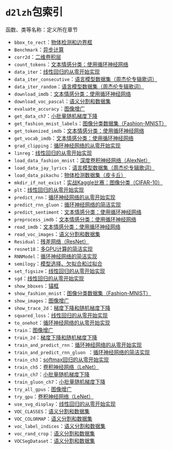 # `d2lzh`包索引


函数、类等名称：定义所在章节

* `bbox_to_rect`：[物体检测和边界框](../chapter_computer-vision/bounding-box.html)
* `Benchmark`：[异步计算](../chapter_computational-performance/async-computation.html)
* `corr2d`：[二维卷积层](../chapter_convolutional-neural-networks/conv-layer.html)
* `count_tokens`：[文本情感分类：使用循环神经网络](../chapter_natural-language-processing/sentiment-analysis-rnn.html)
* `data_iter`：[线性回归的从零开始实现](../chapter_deep-learning-basics/linear-regression-scratch.html)
* `data_iter_consecutive`：[语言模型数据集（周杰伦专辑歌词）](../chapter_recurrent-neural-networks/lang-model-dataset.html)
* `data_iter_random`：[语言模型数据集（周杰伦专辑歌词）](../chapter_recurrent-neural-networks/lang-model-dataset.html)
* `download_imdb`：[文本情感分类：使用循环神经网络](../chapter_natural-language-processing/sentiment-analysis-rnn.html)
* `download_voc_pascal`：[语义分割和数据集](../chapter_computer-vision/semantic-segmentation-and-dataset.html)
* `evaluate_accuracy`：[图像增广](../chapter_computer-vision/image-augmentation.html)
* `get_data_ch7`：[小批量随机梯度下降](../chapter_optimization/minibatch-sgd.html)
* `get_fashion_mnist_labels`：[图像分类数据集（Fashion-MNIST）](../chapter_deep-learning-basics/fashion-mnist.html)
* `get_tokenized_imdb`：[文本情感分类：使用循环神经网络](../chapter_natural-language-processing/sentiment-analysis-rnn.html)
* `get_vocab_imdb`：[文本情感分类：使用循环神经网络](../chapter_natural-language-processing/sentiment-analysis-rnn.html)
* `grad_clipping`：[循环神经网络的从零开始实现](../chapter_recurrent-neural-networks/rnn-scratch.html)
* `linreg`：[线性回归的从零开始实现](../chapter_deep-learning-basics/linear-regression-scratch.html)
* `load_data_fashion_mnist`：[深度卷积神经网络（AlexNet）](../chapter_convolutional-neural-networks/alexnet.html)
* `load_data_jay_lyrics`：[语言模型数据集（周杰伦专辑歌词）](../chapter_recurrent-neural-networks/lang-model-dataset.html)
* `load_data_pikachu`：[物体检测数据集（皮卡丘）](../chapter_computer-vision/object-detection-dataset.html)
* `mkdir_if_not_exist`：[实战Kaggle比赛：图像分类（CIFAR-10）](../chapter_computer-vision/kaggle-gluon-cifar10.html)
* `plt`：[线性回归的从零开始实现](../chapter_deep-learning-basics/linear-regression-scratch.html)
* `predict_rnn`：[循环神经网络的从零开始实现](../chapter_recurrent-neural-networks/rnn-scratch.html)
* `predict_rnn_gluon`：[循环神经网络的简洁实现](../chapter_recurrent-neural-networks/rnn-gluon.html)
* `predict_sentiment`：[文本情感分类：使用循环神经网络](../chapter_natural-language-processing/sentiment-analysis-rnn.html)
* `preprocess_imdb`：[文本情感分类：使用循环神经网络](../chapter_natural-language-processing/sentiment-analysis-rnn.html)
* `read_imdb`：[文本情感分类：使用循环神经网络](../chapter_natural-language-processing/sentiment-analysis-rnn.html)
* `read_voc_images`：[语义分割和数据集](../chapter_computer-vision/semantic-segmentation-and-dataset.html)
* `Residual`：[残差网络（ResNet）](../chapter_convolutional-neural-networks/resnet.html)
* `resnet18`：[多GPU计算的简洁实现](../chapter_computational-performance/multiple-gpus-gluon.html)
* `RNNModel`：[循环神经网络的简洁实现](../chapter_recurrent-neural-networks/rnn-gluon.html)
* `semilogy`：[模型选择、欠拟合和过拟合](../chapter_deep-learning-basics/underfit-overfit.html)
* `set_figsize`：[线性回归的从零开始实现](../chapter_deep-learning-basics/linear-regression-scratch.html)
* `sgd`：[线性回归的从零开始实现](../chapter_deep-learning-basics/linear-regression-scratch.html)
* `show_bboxes`：[锚框](../chapter_computer-vision/anchor.html)
* `show_fashion_mnist`：[图像分类数据集（Fashion-MNIST）](../chapter_deep-learning-basics/fashion-mnist.html)
* `show_images`：[图像增广](../chapter_computer-vision/image-augmentation.html)
* `show_trace_2d`：[梯度下降和随机梯度下降](../chapter_optimization/gd-sgd.html)
* `squared_loss`：[线性回归的从零开始实现](../chapter_deep-learning-basics/linear-regression-scratch.html)
* `to_onehot`：[循环神经网络的从零开始实现](../chapter_recurrent-neural-networks/rnn-scratch.html)
* `train`：[图像增广](../chapter_computer-vision/image-augmentation.html)
* `train_2d`：[梯度下降和随机梯度下降](../chapter_optimization/gd-sgd.html)
* `train_and_predict_rnn`：[循环神经网络的从零开始实现](../chapter_recurrent-neural-networks/rnn-scratch.html)
* `train_and_predict_rnn_gluon `：[循环神经网络的简洁实现](../chapter_recurrent-neural-networks/rnn-gluon.html)
* `train_ch3`：[softmax回归的从零开始实现](../chapter_deep-learning-basics/softmax-regression-scratch.html)
* `train_ch5`：[卷积神经网络（LeNet）](../chapter_convolutional-neural-networks/lenet.html)
* `train_ch7`：[小批量随机梯度下降](../chapter_optimization/minibatch-sgd.html)
* `train_gluon_ch7`：[小批量随机梯度下降](../chapter_optimization/minibatch-sgd.html)
* `try_all_gpus`：[图像增广](../chapter_computer-vision/image-augmentation.html)
* `try_gpu`：[卷积神经网络（LeNet）](../chapter_convolutional-neural-networks/lenet.html)
* `use_svg_display`：[线性回归的从零开始实现](../chapter_deep-learning-basics/linear-regression-scratch.html)
* `VOC_CLASSES`：[语义分割和数据集](../chapter_computer-vision/semantic-segmentation-and-dataset.html)
* `VOC_COLORMAP`：[语义分割和数据集](../chapter_computer-vision/semantic-segmentation-and-dataset.html)
* `voc_label_indices`：[语义分割和数据集](../chapter_computer-vision/semantic-segmentation-and-dataset.html)
* `voc_rand_crop`：[语义分割和数据集](../chapter_computer-vision/semantic-segmentation-and-dataset.html)
* `VOCSegDataset`：[语义分割和数据集](../chapter_computer-vision/semantic-segmentation-and-dataset.html)




